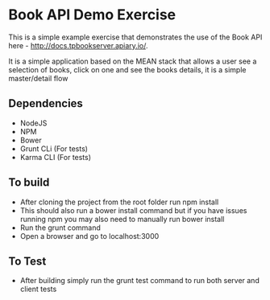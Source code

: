 # Book API Demo Exercise

This is a simple example exercise that demonstrates the use of the Book API here - http://docs.tpbookserver.apiary.io/.

It is a simple application based on the MEAN stack that allows a user see a selection of books, click on one and see the books details, it is a simple master/detail flow

## Dependencies

* NodeJS
* NPM
* Bower
* Grunt CLi (For tests)
* Karma CLI (For tests)

## To build

* After cloning the project from the root folder run npm install
* This should also run a bower install command but if you have issues running npm you may also need to manually run bower install
* Run the grunt command
* Open a browser and go to localhost:3000

## To Test

* After building simply run the grunt test command to run both server and client tests